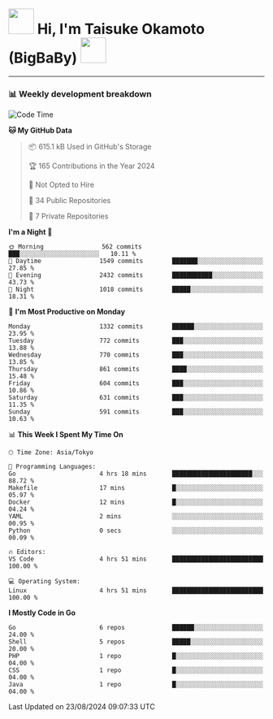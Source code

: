 <!-- Title -->
<h1>
    <img src="https://media.tenor.com/TlyRveJkgo4AAAAi/cloud-cloud-strife.gif" width="50"/> 
    Hi, I'm Taisuke Okamoto (BigBaBy) 
    <img src="https://media.tenor.com/TlyRveJkgo4AAAAi/cloud-cloud-strife.gif" width="50"/>
</h1>

---

<h3> 📊 Weekly development breakdown </h3>
<!-- waka-readme-stats -->

<!--START_SECTION:waka-->
![Code Time](http://img.shields.io/badge/Code%20Time-1%2C808%20hrs%201%20min-blue)

**🐱 My GitHub Data** 

> 📦 615.1 kB Used in GitHub's Storage 
 > 
> 🏆 165 Contributions in the Year 2024
 > 
> 🚫 Not Opted to Hire
 > 
> 📜 34 Public Repositories 
 > 
> 🔑 7 Private Repositories 
 > 
**I'm a Night 🦉** 

```text
🌞 Morning                562 commits         ███░░░░░░░░░░░░░░░░░░░░░░   10.11 % 
🌆 Daytime                1549 commits        ███████░░░░░░░░░░░░░░░░░░   27.85 % 
🌃 Evening                2432 commits        ███████████░░░░░░░░░░░░░░   43.73 % 
🌙 Night                  1018 commits        █████░░░░░░░░░░░░░░░░░░░░   18.31 % 
```
📅 **I'm Most Productive on Monday** 

```text
Monday                   1332 commits        ██████░░░░░░░░░░░░░░░░░░░   23.95 % 
Tuesday                  772 commits         ███░░░░░░░░░░░░░░░░░░░░░░   13.88 % 
Wednesday                770 commits         ███░░░░░░░░░░░░░░░░░░░░░░   13.85 % 
Thursday                 861 commits         ████░░░░░░░░░░░░░░░░░░░░░   15.48 % 
Friday                   604 commits         ███░░░░░░░░░░░░░░░░░░░░░░   10.86 % 
Saturday                 631 commits         ███░░░░░░░░░░░░░░░░░░░░░░   11.35 % 
Sunday                   591 commits         ███░░░░░░░░░░░░░░░░░░░░░░   10.63 % 
```


📊 **This Week I Spent My Time On** 

```text
🕑︎ Time Zone: Asia/Tokyo

💬 Programming Languages: 
Go                       4 hrs 18 mins       ██████████████████████░░░   88.72 % 
Makefile                 17 mins             █░░░░░░░░░░░░░░░░░░░░░░░░   05.97 % 
Docker                   12 mins             █░░░░░░░░░░░░░░░░░░░░░░░░   04.24 % 
YAML                     2 mins              ░░░░░░░░░░░░░░░░░░░░░░░░░   00.95 % 
Python                   0 secs              ░░░░░░░░░░░░░░░░░░░░░░░░░   00.09 % 

🔥 Editors: 
VS Code                  4 hrs 51 mins       █████████████████████████   100.00 % 

💻 Operating System: 
Linux                    4 hrs 51 mins       █████████████████████████   100.00 % 
```

**I Mostly Code in Go** 

```text
Go                       6 repos             ██████░░░░░░░░░░░░░░░░░░░   24.00 % 
Shell                    5 repos             █████░░░░░░░░░░░░░░░░░░░░   20.00 % 
PHP                      1 repo              █░░░░░░░░░░░░░░░░░░░░░░░░   04.00 % 
CSS                      1 repo              █░░░░░░░░░░░░░░░░░░░░░░░░   04.00 % 
Java                     1 repo              █░░░░░░░░░░░░░░░░░░░░░░░░   04.00 % 
```




 Last Updated on 23/08/2024 09:07:33 UTC
<!--END_SECTION:waka-->
